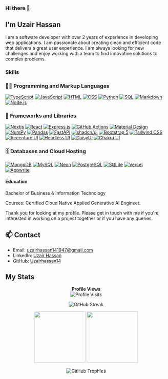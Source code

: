 ### Hi there 👋

## I'm Uzair Hassan

I am a software developer with over 2 years of experience in developing web applications. I am passionate about creating clean and efficient code that delivers a great user experience. I am always looking for new challenges and enjoy working with a team to find innovative solutions to complex problems.

### Skills

<h3>👨‍💻 Programming and Markup Languages</h3>
<p>
  <a href="https://github.com/search?q=user%3AUzairhassan14+language%3AtypeScript"><img alt="TypeScript" src="https://img.shields.io/badge/TypeScript-007ACC.svg?logo=typescript&logoColor=white"></a>
  <a href="https://github.com/search?q=user%3AUzairhassan14+language%3Ajavascript"><img alt="JavaScript" src="https://img.shields.io/badge/JavaScript-F7DF1E.svg?logo=javascript&logoColor=black"></a>
  <a href="https://github.com/search?q=user%3AUzairhassan14+language%3Ahtml"><img alt="HTML" src="https://img.shields.io/badge/HTML-E34F26.svg?logo=html5&logoColor=white"></a>
  <a href="https://github.com/search?q=user%3AUzairhassan14+language%3Acss"><img alt="CSS" src="https://img.shields.io/badge/CSS-1572B6.svg?logo=css3&logoColor=white"></a>
  <a href="https://github.com/search?q=user%3AUzairhassan14+language%3Apython"><img alt="Python" src="https://img.shields.io/badge/Python-14354C.svg?logo=python&logoColor=white"></a>
  <a href="https://github.com/search?q=user%3AUzairhassan14+language%3Asql"><img alt="SQL" src="https://custom-icon-badges.demolab.com/badge/SQL-025E8C.svg?logo=database&logoColor=white"></a>
  <a href="https://github.com/search?q=user%3AUzairhassan14+language%3Amarkdown"><img alt="Markdown" src="https://img.shields.io/badge/Markdown-000000.svg?logo=markdown&logoColor=white"></a>
  <a href="https://github.com/search?q=user%3AUzairhassan14+language%3Ajavascript"><img alt="Node.js" src="https://img.shields.io/badge/Node.js-43853D.svg?logo=node.js&logoColor=white"></a>
</p>

<h3>🧰 Frameworks and Libraries</h3>
<p>
  <a href="#"><img alt="Nextjs" src="https://img.shields.io/badge/Nextjs-20232a.svg?logo=nextjs&logoColor=%2361DAFB"></a>
  <a href="#"><img alt="React" src="https://img.shields.io/badge/React-20232a.svg?logo=react&logoColor=%2361DAFB"></a>
  <a href="#"><img alt="Express.js" src="https://img.shields.io/badge/Express.js-404d59.svg?logo=express&logoColor=white"></a>
  <a href="#"><img alt="GitHub Actions" src="https://img.shields.io/badge/GitHub%20Actions-2671E5.svg?logo=github%20actions&logoColor=white"></a>
  <a href="#"><img alt="Material Design" src="https://img.shields.io/badge/Material%20Design-0081CB.svg?logo=material-design&logoColor=white"></a>
  <a href="#"><img alt="NumPy" src="https://img.shields.io/badge/NumPy-013243.svg?logo=numpy&logoColor=white"></a>
  <a href="#"><img alt="Pandas" src="https://img.shields.io/badge/Pandas-150458.svg?logo=pandas&logoColor=white"></a>
  <a href="#"><img alt="FastAPI" src="https://img.shields.io/badge/FastAPI-009485.svg?logo=fastapi&logoColor=white"></a>
  <a href="#"><img alt="shadcn/ui" src="https://img.shields.io/badge/shadcn%2Fui-000000.svg?logo=shadcn&logoColor=white"></a>
  <a href="#"><img alt="Bootstrap 5" src="https://img.shields.io/badge/Bootstrap%205-563D7C.svg?logo=bootstrap&logoColor=white"></a>
  <a href="#"><img alt="Tailwind CSS" src="https://img.shields.io/badge/Tailwind%20CSS-38B2AC.svg?logo=tailwind-css&logoColor=white"></a>
  <a href="#"><img alt="Accenture UI" src="https://img.shields.io/badge/Accenture%20UI-FF5733.svg?logo=accenture&logoColor=white"></a>
  <a href="#"><img alt="Headless UI" src="https://img.shields.io/badge/Headless%20UI-000000.svg?logo=headlessui&logoColor=white"></a>
  <a href="#"><img alt="DaisyUI" src="https://img.shields.io/badge/DaisyUI-5A67D8.svg?logo=daisyui&logoColor=white"></a>
  <a href="#"><img alt="Chakra UI" src="https://img.shields.io/badge/Chakra%20UI-319795.svg?logo=chakra-ui&logoColor=white"></a>
</p>

<h3>🗄️ Databases and Cloud Hosting</h3>
<p>
  <a href="#"><img alt="MongoDB" src="https://img.shields.io/badge/MongoDB-4ea94b.svg?logo=mongodb&logoColor=white"></a>
  <a href="#"><img alt="MySQL" src="https://img.shields.io/badge/MySQL-00f.svg?logo=mysql&logoColor=white"></a>
  <a href="#"><img alt="Neon" src="https://img.shields.io/badge/Neon-0099FF.svg?logo=neon&logoColor=white"></a>
  <a href="#"><img alt="PostgreSQL" src="https://img.shields.io/badge/PostgreSQL-316192.svg?logo=postgresql&logoColor=white"></a>
  <a href="#"><img alt="SQLite" src="https://img.shields.io/badge/SQLite-07405e.svg?logo=sqlite&logoColor=white"></a>
  <a href="#"><img alt="Vercel" src="https://img.shields.io/badge/Vercel-000000.svg?logo=vercel&logoColor=white"></a>
  <a href="#"><img alt="Appwrite" src="https://img.shields.io/badge/Appwrite-F02E65.svg?logo=appwrite&logoColor=white"></a>
</p>

#### Education

Bachelor of Business & Information Technology

Courses: Certified Cloud Native Applied Generative AI Engineer.

Thank you for looking at my profile. Please get in touch with me if you're interested in working on a project together or if you have any queries.

## 📫 Contact

- Email: uzairhassan141947@gmail.com
- LinkedIn: [Uzair Hassan](https://www.linkedin.com/in/uzairhassan14)
- GitHub: [Uzairhassan14](https://github.com/Uzairhassan14)

## My Stats

<p align="center"> 
  <b>Profile Views</b><br>
  <img src="https://profile-counter.glitch.me/{Uzairhassan14}/count.svg" alt="Profile Visits" />
</p>

<p align="center">
  <img src="http://github-readme-streak-stats.herokuapp.com?user=Uzairhassan14&theme=dark&background=000000" alt="GitHub Streak" />
</p>

<p align="center">
  <img src="https://github-readme-stats.vercel.app/api?username=Uzairhassan14&show_icons=true&theme=merko" height="160em" />
  <img src="https://github-readme-stats.vercel.app/api/top-langs/?username=Uzairhassan14&layout=compact&theme=vision-friendly-dark" height="160em" />
</p>

<p align="center">
  <img src="https://github-profile-trophy.vercel.app/?username=Uzairhassan14&theme=darkhub&no-bg=true&no-frame=true" alt="GitHub Trophies" />
</p>

<!--
**Uzairhassan14/Uzairhassan14** is a ✨ _special_ ✨ repository because its `README.md` (this file) appears on your GitHub profile.

Here are some ideas to get you started:

- 🔭 I’m currently working on ...
- 🌱 I’m currently learning ...
- 👯 I’m looking to collaborate on ...
- 🤔 I’m looking for help with ...
- 💬 Ask me about ...
- 📫 How to reach me: ...
- 😄 Pronouns: ...
- ⚡ Fun fact: ...
-->

